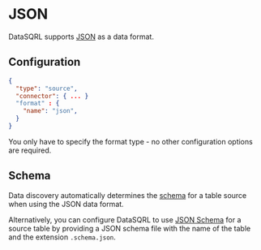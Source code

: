 # JSON

DataSQRL supports [JSON](https://en.wikipedia.org/wiki/JSON) as a data format.

## Configuration

```json title="system.discovery.table.json"
{
  "type": "source",
  "connector": { ... }
  "format" : {
    "name": "json",
  }
}
```

You only have to specify the format type - no other configuration options are required.

## Schema

Data discovery automatically determines the [schema](../../schema) for a table source when using the JSON data format.

Alternatively, you can configure DataSQRL to use [JSON Schema](https://json-schema.org/) for a source table by providing a JSON schema file with the name of the table and the extension `.schema.json`. 